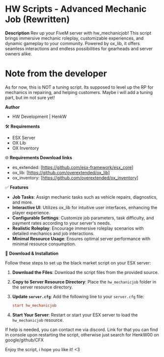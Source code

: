 # HW Scripts - Advanced Mechanic Job (Rewritten)

**Description**
Rev up your FiveM server with hw_mechanicjob! This script brings immersive mechanic roleplay, customizable experiences, and dynamic gameplay to your community. Powered by ox_lib, it offers seamless interactions and endless possibilities for gearheads and server owners alike.

# **Note from the developer**
As for now, this is NOT a tuning script.
Its supposed to level up the RP for mechanics in repairing, and helping customers.
Maybe i will add a tuning part, but im not sure yet!

**Author**
- HW Development | HenkW

🛠 **Requirements**
- ESX Server
- OX Lib
- OX Inventory

🌐 **Requirements Download links**
- es_extended: [https://github.com/esx-framework/esx_core]
- ox_lib: [https://github.com/overextended/ox_lib]
- ox_inventory: [https://github.com/overextended/ox_inventory]

✅ **Features**
- **Job Tasks**: Assign mechanic tasks such as vehicle repairs, diagnostics, and more.
- **Interactive UI**: Utilizes ox_lib for intuitive user interfaces, enhancing the player experience.
- **Configurable Settings**: Customize job parameters, task difficulty, and payment rates according to your server's needs.
- **Realistic Roleplay**: Encourage immersive roleplay scenarios with detailed mechanics and job interactions.
- **Minimal Resource Usage**: Ensures optimal server performance with minimal resource consumption.

🔧 **Download & Installation**

Follow these steps to set up the black market script on your ESX server:

1. **Download the Files**: Download the script files from the provided source.

2. **Copy to Server Resource Directory**: Place the `hw_mechanicjob` folder in the server resource directory.

3. **Update `server.cfg`**: Add the following line to your `server.cfg` file:

    ```cfg
    start hw_mechanicjob
    ```

4. **Start Your Server**: Restart or start your ESX server to load the `hw_mechanicjob` resource.


If help is needed, you can contact me via discord.
Link for that you can find in console upon restarting the script, otherwise just search for HenkW00 on google/github/CFX

Enjoy the script, i hope you like it! <3
